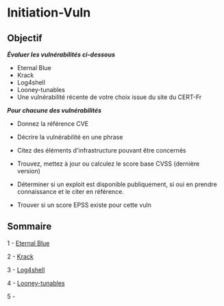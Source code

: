 # Initiation-Vuln

## Objectif

***Évaluer les vulnérabilités ci-dessous***

- Eternal Blue
- Krack
- Log4shell
- Looney-tunables
- Une vulnérabilité récente de votre choix issue du site du CERT-Fr


***Pour chacune des vulnérabilités***

* Donnez la référence CVE

* Décrire la vulnérabilité en une phrase

* Citez des éléments d'infrastructure pouvant être concernés

* Trouvez, mettez à jour ou calculez le score base CVSS (dernière version)

* Déterminer si un exploit est disponible publiquement, si oui en prendre connaissance et le citer en référence.

* Trouver si un score EPSS existe pour cette vuln


## Sommaire

1 - [Eternal Blue](*eternal-blue)

2 - [Krack](*krack)

3 - [Log4shell](*log4shell)

4 - [Looney-tunables](*looney-tunables)

5 -

